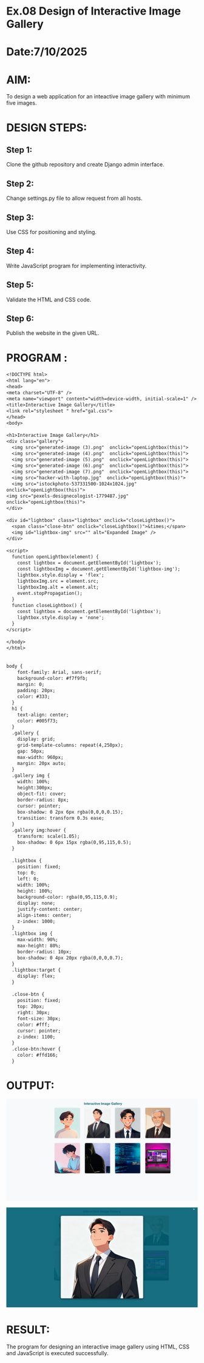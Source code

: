 # Ex.08 Design of Interactive Image Gallery
# Date:7/10/2025
# AIM:
To design a web application for an inteactive image gallery with minimum five images.

# DESIGN STEPS:
## Step 1:
Clone the github repository and create Django admin interface.

## Step 2:
Change settings.py file to allow request from all hosts.

## Step 3:
Use CSS for positioning and styling.

## Step 4:
Write JavaScript program for implementing interactivity.

## Step 5:
Validate the HTML and CSS code.

## Step 6:
Publish the website in the given URL.

# PROGRAM :
```
<!DOCTYPE html>
<html lang="en">
<head>
<meta charset="UTF-8" />
<meta name="viewport" content="width=device-width, initial-scale=1" />
<title>Interactive Image Gallery</title>
<link rel="stylesheet " href="gal.css">
</head>
<body>

<h1>Interactive Image Gallery</h1>
<div class="gallery">
  <img src="generated-image (3).png"  onclick="openLightbox(this)">
  <img src="generated-image (4).png"  onclick="openLightbox(this)">
  <img src="generated-image (5).png"  onclick="openLightbox(this)">
  <img src="generated-image (6).png"  onclick="openLightbox(this)">
  <img src="generated-image (7).png"  onclick="openLightbox(this)">
  <img src="hacker-with-laptop.jpg"  onclick="openLightbox(this)">
  <img src="istockphoto-537331500-1024x1024.jpg"  onclick="openLightbox(this)">
<img src="pexels-designecologist-1779487.jpg"  onclick="openLightbox(this)">
</div>

<div id="lightbox" class="lightbox" onclick="closeLightbox()">
  <span class="close-btn" onclick="closeLightbox()">&times;</span>
  <img id="lightbox-img" src="" alt="Expanded Image" />
</div>

<script>
  function openLightbox(element) {
    const lightbox = document.getElementById('lightbox');
    const lightboxImg = document.getElementById('lightbox-img');
    lightbox.style.display = 'flex';
    lightboxImg.src = element.src;
    lightboxImg.alt = element.alt;
    event.stopPropagation();
  }
  function closeLightbox() {
    const lightbox = document.getElementById('lightbox');
    lightbox.style.display = 'none';
  }
</script>

</body>
</html>


body {
    font-family: Arial, sans-serif;
    background-color: #f7f9fb; 
    margin: 0;
    padding: 20px;
    color: #333;
  }
  h1 {
    text-align: center;
    color: #005f73; 
  }
  .gallery {
    display: grid;
    grid-template-columns: repeat(4,250px);
    gap: 50px;
    max-width: 960px;
    margin: 20px auto;
  }
  .gallery img {
    width: 100%;
    height:300px;
    object-fit: cover;
    border-radius: 8px;
    cursor: pointer;
    box-shadow: 0 2px 6px rgba(0,0,0,0.15);
    transition: transform 0.3s ease;
  }
  .gallery img:hover {
    transform: scale(1.05);
    box-shadow: 0 6px 15px rgba(0,95,115,0.5);
  }

  .lightbox {
    position: fixed;
    top: 0;
    left: 0;
    width: 100%;
    height: 100%;
    background-color: rgba(0,95,115,0.9); 
    display: none;
    justify-content: center;
    align-items: center;
    z-index: 1000;
  }
  .lightbox img {
    max-width: 90%;
    max-height: 80%;
    border-radius: 10px;
    box-shadow: 0 4px 20px rgba(0,0,0,0.7);
  }
  .lightbox:target {
    display: flex;
  }
  
  .close-btn {
    position: fixed;
    top: 20px;
    right: 30px;
    font-size: 30px;
    color: #fff;
    cursor: pointer;
    z-index: 1100;
  }
  .close-btn:hover {
    color: #ffd166;
  }
```
# OUTPUT:
![alt text](<Screenshot 2025-10-07 222033.png>)

 ![alt text](<Screenshot 2025-10-07 222054.png>)

# RESULT:
The program for designing an interactive image gallery using HTML, CSS and JavaScript is executed successfully.
